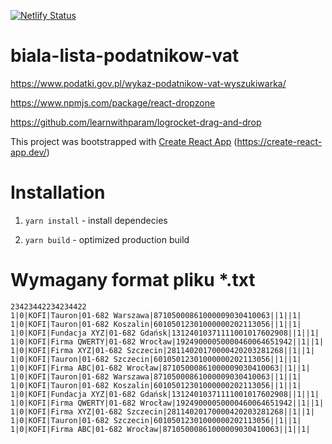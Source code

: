 [![Netlify Status](https://api.netlify.com/api/v1/badges/9812be22-733b-4ddb-b0fb-f6b341a0412c/deploy-status)](https://app.netlify.com/sites/cocky-dijkstra-b71528/deploys)

# biala-lista-podatnikow-vat

https://www.podatki.gov.pl/wykaz-podatnikow-vat-wyszukiwarka/

https://www.npmjs.com/package/react-dropzone

https://github.com/learnwithparam/logrocket-drag-and-drop

This project was bootstrapped with [Create React App](https://github.com/facebook/create-react-app) (https://create-react-app.dev/)

# Installation

1. `yarn install` - install dependecies

2. `yarn build` - optimized production build

# Wymagany format pliku *.txt

```
23423442234234422
1|0|KOFI|Tauron|01-682 Warszawa|87105000861000009030410063||1||1|
1|0|KOFI|Tauron|01-682 Koszalin|60105012301000000202113056||1||1|
1|0|KOFI|Fundacja XYZ|01-682 Gdańsk|13124010371111001017602908||1||1|
1|0|KOFI|Firma QWERTY|01-682 Wrocław|19249000050000460064651942||1||1|
1|0|KOFI|Firma XYZ|01-682 Szczecin|28114020170000420203281268||1||1|
1|0|KOFI|Tauron|01-682 Szczecin|60105012301000000202113056||1||1|
1|0|KOFI|Firma ABC|01-682 Wrocław|87105000861000009030410063||1||1|
1|0|KOFI|Tauron|01-682 Warszawa|87105000861000009030410063||1||1|
1|0|KOFI|Tauron|01-682 Koszalin|60105012301000000202113056||1||1|
1|0|KOFI|Fundacja XYZ|01-682 Gdańsk|13124010371111001017602908||1||1|
1|0|KOFI|Firma QWERTY|01-682 Wrocław|19249000050000460064651942||1||1|
1|0|KOFI|Firma XYZ|01-682 Szczecin|28114020170000420203281268||1||1|
1|0|KOFI|Tauron|01-682 Szczecin|60105012301000000202113056||1||1|
1|0|KOFI|Firma ABC|01-682 Wrocław|87105000861000009030410063||1||1|
```
